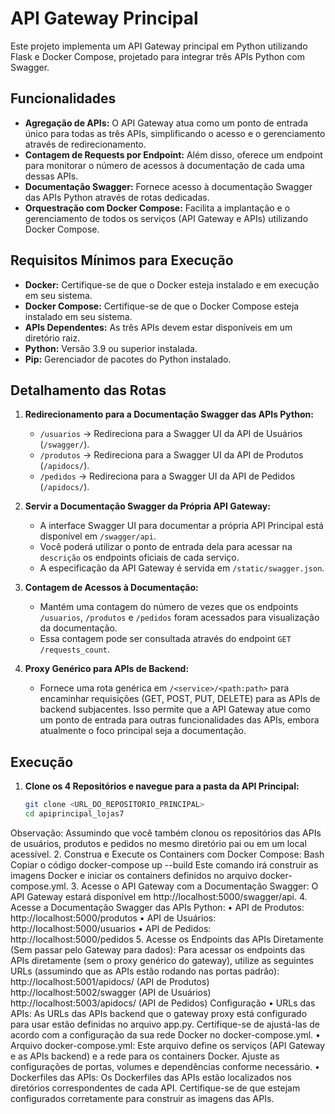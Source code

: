 # API Gateway Principal

Este projeto implementa um API Gateway principal em Python utilizando Flask e Docker Compose, projetado para integrar três APIs Python com Swagger.

## Funcionalidades

* **Agregação de APIs:** O API Gateway atua como um ponto de entrada único para todas as três APIs, simplificando o acesso e o gerenciamento através de redirecionamento.
* **Contagem de Requests por Endpoint:** Além disso, oferece um endpoint para monitorar o número de acessos à documentação de cada uma dessas APIs.
* **Documentação Swagger:** Fornece acesso à documentação Swagger das APIs Python através de rotas dedicadas.
* **Orquestração com Docker Compose:** Facilita a implantação e o gerenciamento de todos os serviços (API Gateway e APIs) utilizando Docker Compose.

## Requisitos Mínimos para Execução

* **Docker:** Certifique-se de que o Docker esteja instalado e em execução em seu sistema.
* **Docker Compose:** Certifique-se de que o Docker Compose esteja instalado em seu sistema.
* **APIs Dependentes:** As três APIs devem estar disponíveis em um diretório raiz.
* **Python:** Versão 3.9 ou superior instalada.
* **Pip:** Gerenciador de pacotes do Python instalado.

## Detalhamento das Rotas

1. **Redirecionamento para a Documentação Swagger das APIs Python:**
   * `/usuarios` -> Redireciona para a Swagger UI da API de Usuários (`/swagger/`).
   * `/produtos` -> Redireciona para a Swagger UI da API de Produtos (`/apidocs/`).
   * `/pedidos` -> Redireciona para a Swagger UI da API de Pedidos (`/apidocs/`).

2. **Servir a Documentação Swagger da Própria API Gateway:**
   * A interface Swagger UI para documentar a própria API Principal está disponível em `/swagger/api`.
   * Você poderá utilizar o ponto de entrada dela para acessar na `descrição` os endpoints oficiais de cada serviço.
   * A especificação da API Gateway é servida em `/static/swagger.json`.

3. **Contagem de Acessos à Documentação:**
   * Mantém uma contagem do número de vezes que os endpoints `/usuarios`, `/produtos` e `/pedidos` foram acessados para visualização da documentação.
   * Essa contagem pode ser consultada através do endpoint `GET /requests_count`.

4. **Proxy Genérico para APIs de Backend:**
   * Fornece uma rota genérica em `/<service>/<path:path>` para encaminhar requisições (GET, POST, PUT, DELETE) para as APIs de backend subjacentes. Isso permite que a API Gateway atue como um ponto de entrada para outras funcionalidades das APIs, embora atualmente o foco principal seja a documentação.

## Execução

1. **Clone os 4 Repositórios e navegue para a pasta da API Principal:**

   ```bash
   git clone <URL_DO_REPOSITORIO_PRINCIPAL>
   cd apiprincipal_lojas7
Observação: Assumindo que você também clonou os repositórios das APIs de usuários, produtos e pedidos no mesmo diretório pai ou em um local acessível.
2. 
Construa e Execute os Containers com Docker Compose:
Bash
Copiar o código
docker-compose up --build
Este comando irá construir as imagens Docker e iniciar os containers definidos no arquivo docker-compose.yml.
3. 
Acesse o API Gateway com a Documentação Swagger:
O API Gateway estará disponível em http://localhost:5000/swagger/api.
4. 
Acesse a Documentação Swagger das APIs Python:
• API de Produtos: http://localhost:5000/produtos
• API de Usuários: http://localhost:5000/usuarios
• API de Pedidos: http://localhost:5000/pedidos
5. 
Acesse os Endpoints das APIs Diretamente (Sem passar pelo Gateway para dados):
Para acessar os endpoints das APIs diretamente (sem o proxy genérico do gateway), utilize as seguintes URLs (assumindo que as APIs estão rodando nas portas padrão):
http://localhost:5001/apidocs/  (API de Produtos)
http://localhost:5002/swagger    (API de Usuários)
http://localhost:5003/apidocs/  (API de Pedidos)
Configuração
• URLs das APIs: As URLs das APIs backend que o gateway proxy está configurado para usar estão definidas no arquivo app.py. Certifique-se de ajustá-las de acordo com a configuração da sua rede Docker no docker-compose.yml.
• Arquivo docker-compose.yml: Este arquivo define os serviços (API Gateway e as APIs backend) e a rede para os containers Docker. Ajuste as configurações de portas, volumes e dependências conforme necessário.
• Dockerfiles das APIs: Os Dockerfiles das APIs estão localizados nos diretórios correspondentes de cada API. Certifique-se de que estejam configurados corretamente para construir as imagens das APIs.